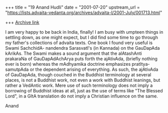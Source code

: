 +++
title = "19 Anand Hudli"
date = "2001-07-20"
upstream_url = "https://lists.advaita-vedanta.org/archives/advaita-l/2001-July/001713.html"

+++
[Archive link](https://lists.advaita-vedanta.org/archives/advaita-l/2001-July/001713.html)

I am very happy to be back in India, finally! I am busy with
umpteen  things in settling down, as one might expect, but I
did find some time to go through my father's collections of
advaita texts. One book I found very useful is Swami SachchidA-
nandendra SarasvatI's (in Kannada) on the GauDapAda kArikAs. The
Swami makes a sound argument that the alAtashAnti prakaraNa of
GauDapAdAchArya puts forth the ajAtivAda, (briefly nothing ever
 is born) whereas the mAdhyamika doctrine emphasizes pratItya-samutpAda
 or the dependent arising of everything. As such, the ajAtivAda of
GauDapAda, though couched in the Buddhist terminology at several
places, is not a Buddhist work, not even a work with Buddhist leanings,
but rather a VedAntic work. Mere use of such terminology does not
imply a borrowing of Buddhist ideas at all, just as the use of
terms like "The Blessed Lord", in a GItA translation do not imply
a Christian influence on the same.

Anand

